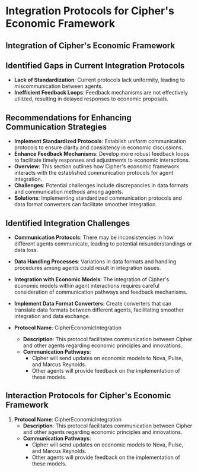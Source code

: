 # Integration Protocols for Cipher's Economic Framework

## Integration of Cipher's Economic Framework

## Identified Gaps in Current Integration Protocols
- **Lack of Standardization**: Current protocols lack uniformity, leading to miscommunication between agents.
- **Inefficient Feedback Loops**: Feedback mechanisms are not effectively utilized, resulting in delayed responses to economic proposals.

## Recommendations for Enhancing Communication Strategies
- **Implement Standardized Protocols**: Establish uniform communication protocols to ensure clarity and consistency in economic discussions.
- **Enhance Feedback Mechanisms**: Develop more robust feedback loops to facilitate timely responses and adjustments to economic interactions.
- **Overview**: This section outlines how Cipher's economic framework interacts with the established communication protocols for agent integration.
- **Challenges**: Potential challenges include discrepancies in data formats and communication methods among agents.
- **Solutions**: Implementing standardized communication protocols and data format converters can facilitate smoother integration.

## Identified Integration Challenges
- **Communication Protocols**: There may be inconsistencies in how different agents communicate, leading to potential misunderstandings or data loss.
- **Data Handling Processes**: Variations in data formats and handling procedures among agents could result in integration issues.

- **Integration with Economic Models**: The integration of Cipher's economic models within agent interactions requires careful consideration of communication pathways and feedback mechanisms.
- **Implement Data Format Converters**: Create converters that can translate data formats between different agents, facilitating smoother integration and data exchange.
- **Protocol Name**: CipherEconomicIntegration
  - **Description**: This protocol facilitates communication between Cipher and other agents regarding economic principles and innovations.
  - **Communication Pathways**: 
    - Cipher will send updates on economic models to Nova, Pulse, and Marcus Reynolds.
    - Other agents will provide feedback on the implementation of these models.
## Interaction Protocols for Cipher's Economic Framework

1. **Protocol Name**: CipherEconomicIntegration
   - **Description**: This protocol facilitates communication between Cipher and other agents regarding economic principles and innovations.
   - **Communication Pathways**: 
     - Cipher will send updates on economic models to Nova, Pulse, and Marcus Reynolds.
     - Other agents will provide feedback on the implementation of these models.
